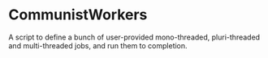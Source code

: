 # CommunistWorkers
A script to define a bunch of user-provided mono-threaded, pluri-threaded and multi-threaded jobs, and run them to completion.
